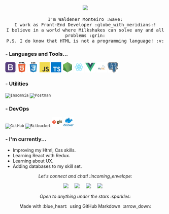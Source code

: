<p align="center">
<!--   <img src="https://media.giphy.com/media/MeJgB3yMMwIaHmKD4z/giphy.gif" width="30%"> -->
  <img src="https://media.giphy.com/media/M9gbBd9nbDrOTu1Mqx/giphy.gif" width="150">
  <br><br>
  <samp>
    I'm Waldener Monteiro :wave:
    <br>
    I work as Front-End Developer :globe_with_meridians:!
    <br>
    I believe in a world where Milkshakes can solve any and all problems :grin:
    <br>
    P.S. I do know that HTML is not a programming language! :v:
  </samp>
</p>

### - Languages and Tools...

<p>
  <!-- For more icons please follow  https://github.com/MikeCodesDotNET/ColoredBadges -->
  <code><img height="32" src="https://raw.githubusercontent.com/github/explore/80688e429a7d4ef2fca1e82350fe8e3517d3494d/topics/bootstrap/bootstrap.png" alt="Bootstrap"/></code>
  <code><img height="32" src="https://raw.githubusercontent.com/github/explore/80688e429a7d4ef2fca1e82350fe8e3517d3494d/topics/html/html.png" alt="HTML5"/></code>
  <code><img height="32" src="https://raw.githubusercontent.com/github/explore/80688e429a7d4ef2fca1e82350fe8e3517d3494d/topics/css/css.png" alt="CSS"/></code>
  <code><img height="32" src="https://raw.githubusercontent.com/github/explore/80688e429a7d4ef2fca1e82350fe8e3517d3494d/topics/javascript/javascript.png" alt="Javascript"/></code>
  <code><img height="32" src="https://raw.githubusercontent.com/github/explore/80688e429a7d4ef2fca1e82350fe8e3517d3494d/topics/typescript/typescript.png" alt="Typescript"/></code>
<code><img height="32" src="https://raw.githubusercontent.com/github/explore/80688e429a7d4ef2fca1e82350fe8e3517d3494d/topics/nodejs/nodejs.png" alt="Nodejs"/></code>
<code><img height="32" src="https://raw.githubusercontent.com/github/explore/80688e429a7d4ef2fca1e82350fe8e3517d3494d/topics/react/react.png" alt="React"/></code>
<code><img height="32" src="https://raw.githubusercontent.com/github/explore/80688e429a7d4ef2fca1e82350fe8e3517d3494d/topics/vue/vue.png" alt="React"/></code>
  <code><img height="32" src="https://raw.githubusercontent.com/github/explore/80688e429a7d4ef2fca1e82350fe8e3517d3494d/topics/mysql/mysql.png" alt="MySQL"/></code>
<code><img height="32" src="https://raw.githubusercontent.com/github/explore/80688e429a7d4ef2fca1e82350fe8e3517d3494d/topics/postgresql/postgresql.png" alt="PostegreSQL"/></code>

</p>

### - Utilities

<code><img height="32" src="https://dashboard.snapcraft.io/site_media/appmedia/2018/04/twitter-card-icon.png" alt="Insomnia"/></code>
<code><img height="32" src="https://user-images.githubusercontent.com/2676579/34940598-17cc20f0-f9be-11e7-8c6d-f0190d502d64.png" alt="Postman"/></code>

### - DevOps

<code><img height="32" src="https://cdn3.iconfinder.com/data/icons/inficons/512/github.png" alt="GitHub"/></code>
<code><img height="32" src="https://cdn4.iconfinder.com/data/icons/logos-and-brands/512/44_Bitbucket_logo_logos-512.png" alt="Bitbucket"/></code>
<code><img height="32" src="https://raw.githubusercontent.com/github/explore/80688e429a7d4ef2fca1e82350fe8e3517d3494d/topics/git/git.png" alt="Git"/></code>
<code><img height="32" src="https://raw.githubusercontent.com/github/explore/80688e429a7d4ef2fca1e82350fe8e3517d3494d/topics/docker/docker.png" alt="Docker"/></code>

### - I'm currently...
- Improving my Html, Css skills.
- Learning React with Redux.
- Learning about UX.
- Adding databases to my skill set.

<p align="center"> 
  <i> Let's connect and chat! :incoming_envelope: </i>
</p>

<p align="center">
  <a href="https://www.linkedin.com/in/waldener-monteiro-158842179/"><img src="https://github.com/Quadrified/Quadrified/blob/master/assets/svg/social/linkedin.svg" width="90px" ></a> &nbsp; &nbsp;
  <a href="https://www.instagram.com/juniormonteirooo"><img src="https://github.com/Quadrified/Quadrified/blob/master/assets/svg/social/instagram.svg" width="100px"></a> &nbsp; &nbsp;
  <a href="https://api.whatsapp.com/send?phone=+5591981145974"><img src="https://github.com/Quadrified/Quadrified/blob/master/assets/svg/social/whatsapp.svg" width="100px"></a> &nbsp; &nbsp;
  <a href="https://t.me/waldenermonteiro"><img src="https://github.com/Quadrified/Quadrified/blob/master/assets/svg/social/telegram.svg" width="90px"></a> &nbsp; &nbsp;
</p>

<p align="center">
  <i> Open to anything under the stars :sparkles: </i>
</p>

<p align="center">
  Made with :blue_heart: &nbsp;using GitHub Markdown &nbsp;:arrow_down:
</p>
